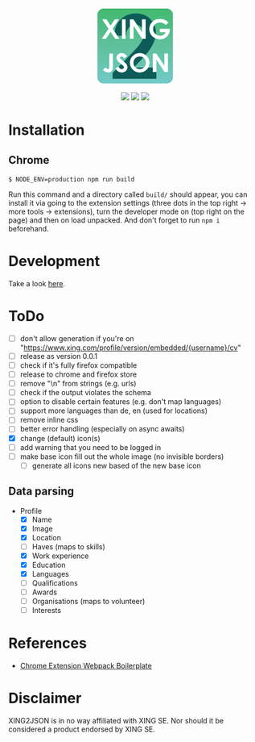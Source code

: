 <p align="center">
    <img src="src/img/icon.png" width="150" height="150" />
</p>

<p align="center">
    <img src="https://img.shields.io/badge/version-0.0.1-blue" />
    <img src="https://img.shields.io/github/repo-size/MarcMogdanz/XING2JSON" />
    <img src="https://img.shields.io/github/license/MarcMogdanz/XING2JSON" />
</p>

# Installation

## Chrome

```
$ NODE_ENV=production npm run build
```

Run this command and a directory called `build/` should appear, you can install it via going to the extension settings (three dots in the top right -> more tools -> extensions), turn the developer mode on (top right on the page) and then on load unpacked. And don't forget to run `npm i` beforehand.

# Development

Take a look [here](https://github.com/samuelsimoes/chrome-extension-webpack-boilerplate#webpack-auto-reload-and-hrm).

# ToDo

- [ ] don't allow generation if you're on "https://www.xing.com/profile/version/embedded/{username}/cv"
- [ ] release as version 0.0.1
- [ ] check if it's fully firefox compatible
- [ ] release to chrome and firefox store
- [ ] remove "\n" from strings (e.g. urls)
- [ ] check if the output violates the schema
- [ ] option to disable certain features (e.g. don't map languages)
- [ ] support more languages than de, en (used for locations)
- [ ] remove inline css
- [ ] better error handling (especially on async awaits)
- [x] change (default) icon(s)
- [ ] add warning that you need to be logged in
- [ ] make base icon fill out the whole image (no invisible borders)
  - [ ] generate all icons new based of the new base icon

## Data parsing

- Profile
  - [x] Name
  - [x] Image
  - [x] Location
  - [ ] Haves (maps to skills)
  - [x] Work experience
  - [x] Education
  - [x] Languages
  - [ ] Qualifications
  - [ ] Awards
  - [ ] Organisations (maps to volunteer)
  - [ ] Interests

# References

- [Chrome Extension Webpack Boilerplate](https://github.com/samuelsimoes/chrome-extension-webpack-boilerplate)

# Disclaimer

XING2JSON is in no way affiliated with XING SE. Nor should it be considered a product endorsed by XING SE.
